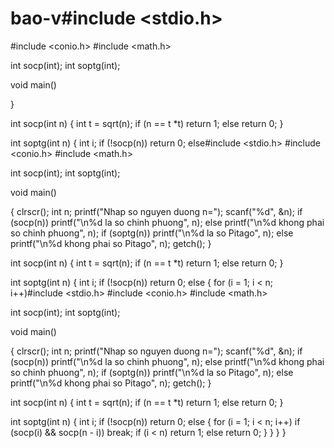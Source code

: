 # bao-v#include <stdio.h>
#include <conio.h>
#include <math.h>

int socp(int);
int soptg(int);

void main()

}

int socp(int n)
{
	int t = sqrt(n);
	if (n == t *t) return 1;
	else return 0;
}

int soptg(int n)
{
	int i;
	if (!socp(n)) return 0;
	else#include <stdio.h>
#include <conio.h>
#include <math.h>

int socp(int);
int soptg(int);

void main()

{
	clrscr();
	int n;
	printf("Nhap so nguyen duong n=");
	scanf("%d", &n);
	if (socp(n)) printf("\n%d la so chinh phuong", n);
	else printf("\n%d khong phai so chinh phuong", n);
	if (soptg(n)) printf("\n%d la so Pitago", n);
	else printf("\n%d khong phai so Pitago", n);
	getch();
}

int socp(int n)
{
	int t = sqrt(n);
	if (n == t *t) return 1;
	else return 0;
}

int soptg(int n)
{
	int i;
	if (!socp(n)) return 0;
	else
	{
		for (i = 1; i < n; i++)#include <stdio.h>
#include <conio.h>
#include <math.h>

int socp(int);
int soptg(int);

void main()

{
	clrscr();
	int n;
	printf("Nhap so nguyen duong n=");
	scanf("%d", &n);
	if (socp(n)) printf("\n%d la so chinh phuong", n);
	else printf("\n%d khong phai so chinh phuong", n);
	if (soptg(n)) printf("\n%d la so Pitago", n);
	else printf("\n%d khong phai so Pitago", n);
	getch();
}

int socp(int n)
{
	int t = sqrt(n);
	if (n == t *t) return 1;
	else return 0;
}

int soptg(int n)
{
	int i;
	if (!socp(n)) return 0;
	else
	{
		for (i = 1; i < n; i++)
			if (socp(i) && socp(n - i)) break;
		if (i < n) return 1;
		else return 0;
	}
}
	}
}
